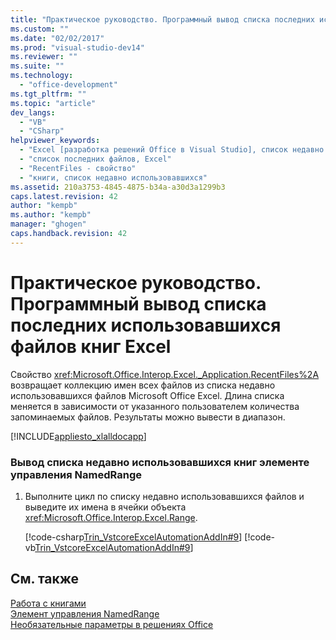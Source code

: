 ```yaml
---
title: "Практическое руководство. Программный вывод списка последних использовавшихся файлов книг Excel"
ms.custom: ""
ms.date: "02/02/2017"
ms.prod: "visual-studio-dev14"
ms.reviewer: ""
ms.suite: ""
ms.technology: 
  - "office-development"
ms.tgt_pltfrm: ""
ms.topic: "article"
dev_langs: 
  - "VB"
  - "CSharp"
helpviewer_keywords: 
  - "Excel [разработка решений Office в Visual Studio], список недавно использовавшихся файлов"
  - "список последних файлов, Excel"
  - "RecentFiles - свойство"
  - "книги, список недавно использовавшихся"
ms.assetid: 210a3753-4845-4875-b34a-a30d3a1299b3
caps.latest.revision: 42
author: "kempb"
ms.author: "kempb"
manager: "ghogen"
caps.handback.revision: 42
---
```

# Практическое руководство. Программный вывод списка последних использовавшихся файлов книг Excel
  Свойство <xref:Microsoft.Office.Interop.Excel._Application.RecentFiles%2A> возвращает коллекцию имен всех файлов из списка недавно использовавшихся файлов Microsoft Office Excel.  Длина списка меняется в зависимости от указанного пользователем количества запоминаемых файлов.  Результаты можно вывести в диапазон.  
  
 [!INCLUDE[appliesto_xlalldocapp](../vsto/includes/appliesto-xlalldocapp-md.md)]  
  
### Вывод списка недавно использовавшихся книг элементе управления NamedRange  
  
1.  Выполните цикл по списку недавно использовавшихся файлов и выведите их имена в ячейки объекта <xref:Microsoft.Office.Interop.Excel.Range>.  
  
     [!code-csharp[Trin_VstcoreExcelAutomationAddIn#9](../snippets/csharp/VS_Snippets_OfficeSP/Trin_VstcoreExcelAutomationAddIn/CS/ThisAddIn.cs#9)]
     [!code-vb[Trin_VstcoreExcelAutomationAddIn#9](../snippets/visualbasic/VS_Snippets_OfficeSP/Trin_VstcoreExcelAutomationAddIn/VB/ThisAddIn.vb#9)]  
  
## См. также  
 [Работа с книгами](../vsto/working-with-workbooks.md)   
 [Элемент управления NamedRange](../vsto/namedrange-control.md)   
 [Необязательные параметры в решениях Office](../vsto/optional-parameters-in-office-solutions.md)  
  
  